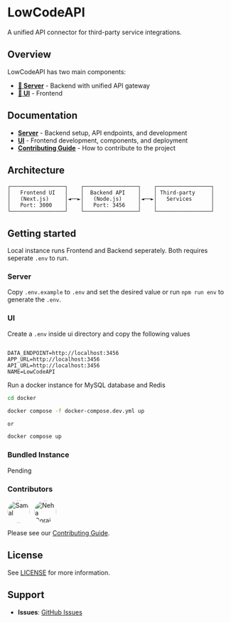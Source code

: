 # LowCodeAPI

A unified API connector for third-party service integrations.

## Overview

LowCodeAPI has two main components:

- **[🚀 Server](./server/README.md)** - Backend with unified API gateway
- **[🎨 UI](./ui/README.md)** - Frontend

## Documentation

- **[Server](./server/README.md)** - Backend setup, API endpoints, and development
- **[UI](./ui/README.md)** - Frontend development, components, and deployment
- **[Contributing Guide](./CONTRIBUTING.md)** - How to contribute to the project

## Architecture

```
┌─────────────────┐    ┌─────────────────┐    ┌─────────────────┐
│   Frontend UI   │    │  Backend API    │    │ Third-party     │
│   (Next.js)     │◄──►│   (Node.js)     │◄──►│   Services      │
│   Port: 3000    │    │   Port: 3456    │    │                 │
└─────────────────┘    └─────────────────┘    └─────────────────┘
```

## Getting started

Local instance runs Frontend and Backend seperately. Both requires seperate `.env` to run.

### Server

Copy `.env.example` to `.env` and set the desired value or run `npm run env` to generate the `.env`.

### UI

Create a `.env` inside ui directory and copy the following values

```

DATA_ENDPOINT=http://localhost:3456
APP_URL=http://localhost:3456
API_URL=http://localhost:3456
NAME=LowCodeAPI

```

Run a docker instance for MySQL database and Redis

```bash
cd docker

docker compose -f docker-compose.dev.yml up

or

docker compose up

```

### Bundled Instance

Pending

### Contributors

<div style="display: flex; flex-wrap: wrap; gap: 10px;">
  <a href="https://github.com/Samal" title="Samal">
    <img src="https://avatars.githubusercontent.com/samal" 
         width="50" 
         style="clip-path: circle(50% at center);"
         alt="Samal" />
  </a>
  <a href="https://github.com/NehaGorai" title="Neha Gorai">
    <img src="https://avatars.githubusercontent.com/nehagorai" 
         width="50" 
         style="clip-path: circle(50% at center);"
         alt="Neha Gorai" />
  </a>
</div>

Please see our [Contributing Guide](./CONTRIBUTING.md).

## License

See [LICENSE](./LICENSE) for more information.

## Support

- **Issues**: [GitHub Issues](https://github.com/samal/lowcodeapi/issues)
